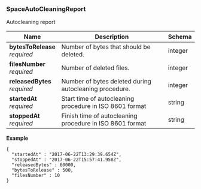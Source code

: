 
<a name="spaceautocleaningreport"></a>
### SpaceAutoCleaningReport
Autocleaning report


|Name|Description|Schema|
|---|---|---|
|**bytesToRelease**  <br>*required*|Number of bytes that should be deleted.|integer|
|**filesNumber**  <br>*required*|Number of deleted files.|integer|
|**releasedBytes**  <br>*required*|Number of bytes deleted during autocleaning procedure.|integer|
|**startedAt**  <br>*required*|Start time of autocleaning procedure in ISO 8601 format|string|
|**stoppedAt**  <br>*required*|Finish time of autocleaning procedure in ISO 8601 format|string|

**Example**
```
{
  "startedAt" : "2017-06-22T13:29:39.654Z",
  "stoppedAt" : "2017-06-22T15:57:41.958Z",
  "releasedBytes" : 60000,
  "bytesToRelease" : 500,
  "filesNumber" : 10
}
```



